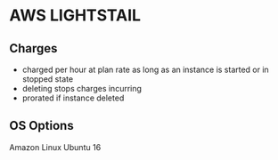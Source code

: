 # AWS LIGHTSTAIL

## Charges
- charged per hour at plan rate as long as an instance is started or in stopped
state
- deleting stops charges incurring
- prorated if instance deleted

## OS Options
Amazon Linux
Ubuntu 16
